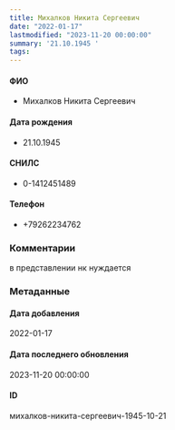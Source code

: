 ```yaml
---
title: Михалков Никита Сергеевич
date: "2022-01-17"
lastmodified: "2023-11-20 00:00:00"
summary: '21.10.1945 '
tags: 
---
```

<!--# pp1-->
<!--## Фигурант-->
<!--### Личные данные-->
#### ФИО
- Михалков Никита Сергеевич
#### Дата рождения
- 21.10.1945
#### СНИЛС
- 0-1412451489
#### Телефон
- +79262234762
### Комментарии
в представлении нк нуждается
### Метаданные
#### Дата добавления
2022-01-17
#### Дата последнего обновления
2023-11-20 00:00:00
#### ID
михалков-никита-сергеевич-1945-10-21
<!--## END;-->
